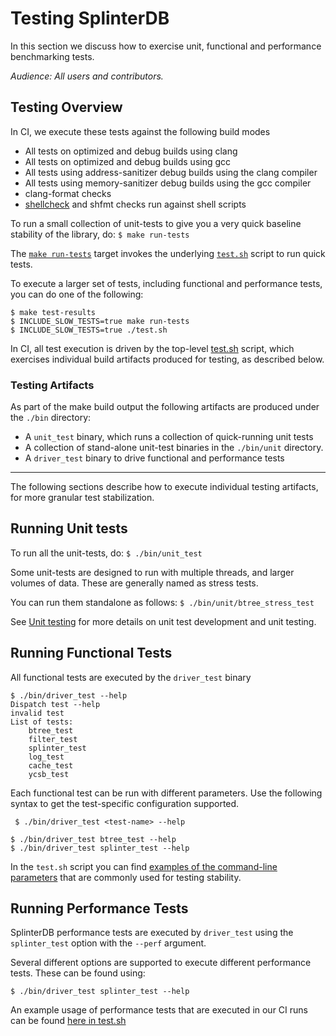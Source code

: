 # Testing SplinterDB

In this section we discuss how to exercise unit, functional
and performance benchmarking tests.

_Audience: All users and contributors._


## Testing Overview
In CI, we execute these tests against the following build modes
- All tests on optimized and debug builds using clang
- All tests on optimized and debug builds using gcc
- All tests using address-sanitizer debug builds using the clang compiler
- All tests using memory-sanitizer debug builds using the gcc compiler
- clang-format checks
- [shellcheck](https://www.shellcheck.net) and shfmt checks run against shell scripts

To run a small collection of unit-tests to give you a very quick
baseline stability of the library, do: `$ make run-tests`

The [`make run-tests`](../Makefile#:~:text=run%2Dtests) target invokes the
underlying [`test.sh`](../test.sh) script to run quick tests.

To execute a larger set of tests, including functional and performance tests,
you can do one of the following:

```shell
$ make test-results
$ INCLUDE_SLOW_TESTS=true make run-tests
$ INCLUDE_SLOW_TESTS=true ./test.sh
```

In CI, all test execution is driven by the top-level [test.sh](../test.sh)
script, which exercises individual build artifacts produced for testing, as
described below.

### Testing Artifacts

As part of the make build output the following artifacts are produced under
the `./bin` directory:
- A `unit_test` binary, which runs a collection of quick-running unit tests
- A collection of stand-alone unit-test binaries in the `./bin/unit` directory.
- A `driver_test` binary to drive functional and performance tests

-----
The following sections describe how to execute individual testing artifacts,
for more granular test stabilization.

## Running Unit tests

To run all the unit-tests, do:  `$ ./bin/unit_test`

Some unit-tests are designed to run with multiple threads, and larger
volumes of data. These are generally named as stress tests.

You can run them standalone as follows: `$ ./bin/unit/btree_stress_test`

See [Unit testing](../tests/unit/README.md)
for more details on unit test development and unit testing.


## Running Functional Tests

All functional tests are executed by the `driver_test` binary

```shell
$ ./bin/driver_test --help
Dispatch test --help
invalid test
List of tests:
	btree_test
	filter_test
	splinter_test
	log_test
	cache_test
	ycsb_test
```

Each functional test can be run with different parameters.
Use the following syntax to get the test-specific configuration supported.

` $ ./bin/driver_test <test-name> --help`

```shell
$ ./bin/driver_test btree_test --help
$ ./bin/driver_test splinter_test --help
```

In the `test.sh` script you can find
[examples of the command-line parameters](../test.sh#:~:text=driver%5Ftest%20splinter%5Ftest%20%2D%2Dfunctionality%201000000)
that are commonly used for testing stability.

## Running Performance Tests

SplinterDB performance tests are executed by `driver_test` using the `splinter_test`
option with the `--perf` argument.

Several different options are supported to execute different performance tests.
These can be found using:

 ```$ ./bin/driver_test splinter_test --help```

 An example usage of performance tests that are executed in our CI runs can be found
 [here in test.sh](../test.sh#:~:text=%2D%2Dperf%20%2D%2Dmax%2Dasync%2Dinflight)

